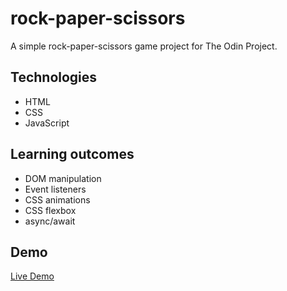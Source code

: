 # rock-paper-scissors

A simple rock-paper-scissors game project for The Odin Project.

## Technologies

- HTML
- CSS
- JavaScript

## Learning outcomes

- DOM manipulation
- Event listeners
- CSS animations
- CSS flexbox
- async/await


## Demo

[Live Demo](https://4mr4n11.github.io/rock-paper-scissors/)